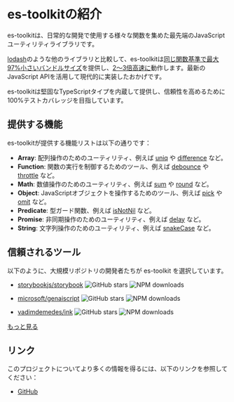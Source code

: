 # es-toolkitの紹介

es-toolkitは、日常的な開発で使用する様々な関数を集めた最先端のJavaScriptユーティリティライブラリです。

[lodash](https://lodash.com/)のような他のライブラリと比較して、es-toolkitは[同じ関数基準で最大97%小さいバンドルサイズ](./bundle-size.md)を提供し、[2〜3倍高速に](./performance.md)動作します。最新のJavaScript APIを活用して現代的に実装したおかげです。

es-toolkitは堅固なTypeScriptタイプを内蔵して提供し、信頼性を高めるために100%テストカバレッジを目指しています。

## 提供する機能

es-toolkitが提供する機能リストは以下の通りです：

- **Array**: 配列操作のためのユーティリティ、例えば [uniq](./reference/array/uniq.md) や [difference](./reference/array/difference.md) など。
- **Function**: 関数の実行を制御するためのツール、例えば [debounce](./reference/function/debounce.md) や [throttle](./reference/function/throttle.md) など。
- **Math**: 数値操作のためのユーティリティ、例えば [sum](./reference/math/sum.md) や [round](./reference/math/round.md) など。
- **Object**: JavaScriptオブジェクトを操作するためのツール、例えば [pick](./reference/object/pick.md) や [omit](./reference/object/omit.md) など。
- **Predicate**: 型ガード関数、例えば [isNotNil](./reference/predicate/isNotNil.md) など。
- **Promise**: 非同期操作のためのユーティリティ、例えば [delay](./reference/promise/delay.md) など。
- **String**: 文字列操作のためのユーティリティ、例えば [snakeCase](./reference/string/snakeCase.md) など。

## 信頼されるツール

以下のように、大規模リポジトリの開発者たちが es-toolkit を選択しています。

- [storybookjs/storybook](https://github.com/storybookjs/storybook)
  ![GitHub stars](https://img.shields.io/github/stars/storybookjs/storybook?style=flat-square&logo=github&label=Stars&labelColor=black&color=black)
  ![NPM downloads](https://img.shields.io/npm/dw/storybook?style=flat-square&logo=npm&label=Downloads&labelColor=black&color=black)

- [microsoft/genaiscript](https://github.com/microsoft/genaiscript)
  ![GitHub stars](https://img.shields.io/github/stars/microsoft/genaiscript?style=flat-square&logo=github&label=Stars&labelColor=black&color=black)
  ![NPM downloads](https://img.shields.io/npm/dw/genaiscript?style=flat-square&logo=npm&label=Downloads&labelColor=black&color=black)

- [vadimdemedes/ink](https://github.com/vadimdemedes/ink)
  ![GitHub stars](https://img.shields.io/github/stars/vadimdemedes/ink?style=flat-square&logo=github&label=Stars&labelColor=black&color=black)
  ![NPM downloads](https://img.shields.io/npm/dw/ink?style=flat-square&logo=npm&label=Downloads&labelColor=black&color=black)

[もっと見る](https://github.com/toss/es-toolkit/network/dependents)

<script setup>
import CustomComponent from '../components/NpmWeeklyDownloadsChart.vue'
</script>

<CustomComponent />

## リンク

このプロジェクトについてより多くの情報を得るには、以下のリンクを参照してください：

- [GitHub](https://github.com/toss/es-toolkit)
